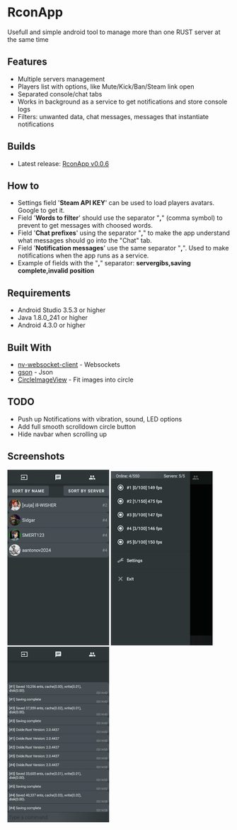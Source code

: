 # RconApp

Usefull and simple android tool to manage more than one RUST server at the same time

## Features
* Multiple servers management
* Players list with options, like Mute/Kick/Ban/Steam link open
* Separated console/chat tabs
* Works in background as a service to get notifications and store console logs
* Filters: unwanted data, chat messages, messages that instantiate notifications

## Builds
* Latest release: [RconApp v0.0.6](https://github.com/serezhadelaet/RconApp/releases/tag/v0.0.6)

## How to
* Settings field '<b>Steam API KEY</b>' can be used to load players avatars. Google to get it.
* Field '<b>Words to filter</b>' should use the separator "<b>,</b>" (comma symbol) to prevent to get messages with choosed words.
* Field '<b>Chat prefixes</b>' using the separator "<b>,</b>" to make the app understand what messages should go into the "Chat" tab.
* Field '<b>Notification messages</b>' use the same separator "<b>,</b>". Used to make notifications when the app runs as a service.
* Example of fields with the "<b>,</b>" separator: <b>servergibs,saving complete,invalid position</b>

## Requirements

* Android Studio 3.5.3 or higher
* Java 1.8.0_241 or higher
* Android 4.3.0 or higher

## Built With

* [nv-websocket-client](https://github.com/TakahikoKawasaki/nv-websocket-client) - Websockets
* [gson](https://github.com/google/gson) - Json
* [CircleImageView](https://github.com/hdodenhof/CircleImageView) - Fit images into circle

## TODO
* Push up Notifications with vibration, sound, LED options
* Add full smooth scrolldown circle button
* Hide navbar when scrolling up

## Screenshots

![Preview1](/preview1.jpg)
![Preview2](/preview2.jpg)
![Preview3](/preview3.jpg)
